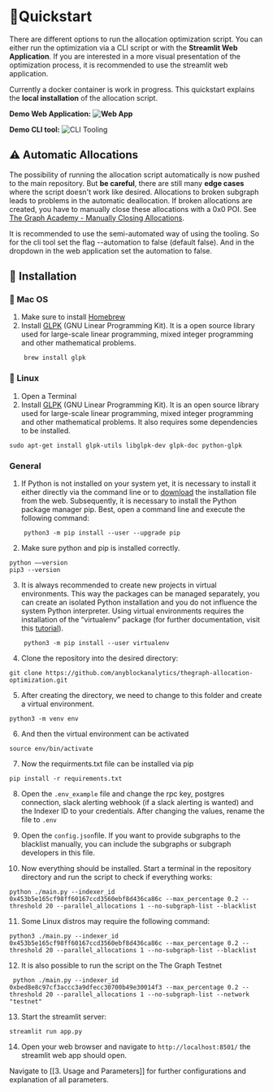 # 🚀Quickstart
There are different options to run the allocation optimization script. You can either run the optimization via a CLI script or with the **Streamlit Web Application**. If you are interested in a more visual presentation of the optimization process, it is recommended to use the streamlit web application. 

Currently a docker container is work in progress. This quickstart explains the **local installation** of the allocation script.

**Demo Web Application:**
**![Web App](https://i.imgur.com/3uLj7gv.gif)** 

**Demo CLI tool:**
![CLI Tooling](https://i.imgur.com/gGHVDyQ.gif)

## ⚠️ Automatic Allocations

The possibility of running the allocation script automatically is now pushed to the main repository.
But **be careful**, there are still many **edge cases** where the script doesn't work like desired.
Allocations to broken subgraph leads to problems in the automatic deallocation. If broken allocations
are created, you have to manually close these allocations with a 0x0 POI. See [The Graph Academy - Manually Closing Allocations](https://docs.thegraph.academy/technical-documentation/tips-and-tricks/manuallyclosingallocationsforfailedsubgraphs).

It is recommended to use the semi-automated way of using the tooling. So for the cli tool set the flag --automation to false
(default false). And in the dropdown in the web application set the automation to false.

## 💫 Installation

### 🍏 Mac OS

1. Make sure to install [Homebrew](https://brew.sh/)
2. Install [GLPK](https://www.gnu.org/software/glpk/) (GNU Linear Programming Kit). It is a open source library used for large-scale linear programming, mixed integer programming and other mathematical problems.

```shell
	brew install glpk
```
	
### 🐧 Linux
1. Open a Terminal
2. Install [GLPK](https://www.gnu.org/software/glpk/) (GNU Linear Programming Kit). It is an open source library used for large-scale linear programming, mixed integer programming and other mathematical problems. It also requires some dependencies to be installed.
```shell
sudo apt-get install glpk-utils libglpk-dev glpk-doc python-glpk
```

### General
1. If Python is not installed on your system yet, it is necessary to install it either directly via the command line or to [download](https://www.python.org/downloads/) the installation file from the web. Subsequently, it is necessary to install the Python package manager pip. Best, open a command line and execute the following command:
```shell
	python3 -m pip install --user --upgrade pip
```
2. Make sure python and pip is installed correctly.

```shell
python ––version
pip3 --version
```
3. It is always recommended to create new projects in virtual environments. This way the packages can be managed separately, you can create an isolated Python installation and you do not influence the system Python interpreter. Using virtual environments requires the installation of the “virtualenv” package (for further documentation, visit this [tutorial](https://packaging.python.org/guides/installing-using-pip-and-virtual-environments/)).
```shell
	python3 -m pip install --user virtualenv
```
4. Clone the repository into the desired directory:
```shell
git clone https://github.com/anyblockanalytics/thegraph-allocation-optimization.git
```
5. After creating the directory, we need to change to this folder and create a virtual environment.

```shell
python3 -m venv env
```
6. And then the virtual environment can be activated
```shell
source env/bin/activate
```
7. Now the requirments.txt file can be installed via pip
```shell
pip install -r requirements.txt
```
8. Open the ```.env_example``` file and change the rpc key, postgres connection, slack alerting webhook (if a slack alerting is wanted) and the Indexer ID to your credentials. After changing the values, rename the file to ```.env```
9. Open the ```config.json```file. If you want to provide subgraphs to the blacklist manually, you can include the subgraphs or subgraph developers in this file.

10. Now everything should be installed. Start a terminal in the repository directory and run the script to check if everything works:

```shell
python ./main.py --indexer_id 0x453b5e165cf98ff60167ccd3560ebf8d436ca86c --max_percentage 0.2 --threshold 20 --parallel_allocations 1 --no-subgraph-list --blacklist 
```
11. Some Linux distros may require the following command:
```shell
python3 ./main.py --indexer_id 0x453b5e165cf98ff60167ccd3560ebf8d436ca86c --max_percentage 0.2 --threshold 20 --parallel_allocations 1 --no-subgraph-list --blacklist
```

12. It is also possible to run the script on the The Graph Testnet 

```shell
 python ./main.py --indexer_id 0xbed8e8c97cf3accc3a9dfecc30700b49e30014f3 --max_percentage 0.2 --threshold 20 --parallel_allocations 1 --no-subgraph-list --network "testnet"
 ```

13. Start the streamlit server:

```shell
streamlit run app.py
```

14. Open your web browser and navigate to ```http://localhost:8501/``` the streamlit web app should open.

Navigate to [[3. Usage and Parameters]] for further configurations and explanation of all parameters.
